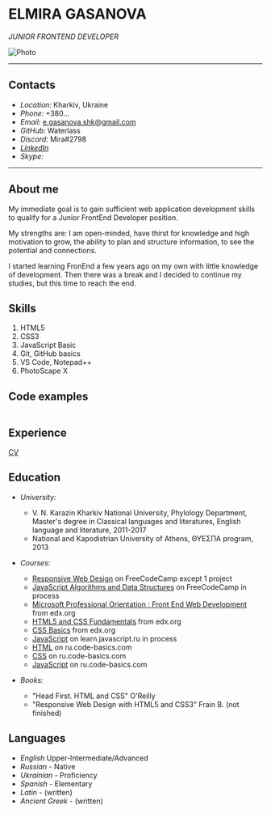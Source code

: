 # ELMIRA GASANOVA #
*JUNIOR FRONTEND DEVELOPER*

![Photo](https://user-images.githubusercontent.com/43781679/149542459-4a8796bf-9d50-4128-8a1d-8e6a97957f8d.jpg)

-----
## Contacts
* *Location:* Kharkiv, Ukraine
* *Phone:* +380...
* *Email:* e.gasanova.shk@gmail.com
* *GitHub:* Waterlass
* *Discord:* Mira#2798
* *[LinkedIn](https://www.linkedin.com/in/elmira-gasanova-4b5913218/)*
* *Skype:* 
-----
## About me
My immediate goal is to gain sufficient web application development skills to qualify for a Junior FrontEnd Developer position.

My strengths are: I am open-minded, have thirst for knowledge and high motivation to grow, the ability to plan and structure information, to see the potential and connections.

I started learning FronEnd a few years ago on my own with little knowledge of development. Then there was a break and I decided to continue my studies, but this time to reach the end.

## Skills
1. HTML5
2. CSS3
3. JavaScript Basic
4. Git, GitHub basics
5. VS Code, Notepad++
6. PhotoScape X

## Code examples
 ```
 
 ```
## Experience
[CV](https://github.com/Waterlass/rsschool-cv/blob/gh-pages/cv.md)

## Education
* *University:* 
  + V. N. Karazin Kharkiv National University, Phylology Department, Master's degree in Classical languages and literatures, English language and literature, 2011-2017
  + National and Kapodistrian University of Athens, ΘΥΕΣΠΑ program, 2013

* *Courses:*
  + [Responsive Web Design](https://www.freecodecamp.org/learn/responsive-web-design/) on FreeCodeCamp except 1 project
  + [JavaScript Algorithms and Data Structures](https://www.freecodecamp.org/learn/javascript-algorithms-and-data-structures/) on FreeCodeCamp in process
  + [Microsoft Professional Orientation : Front End Web Development](https://learning.edx.org/course/course-v1:Microsoft+DEV237x+3T2018/home) from edx.org
  + [HTML5 and CSS Fundamentals](https://learning.edx.org/course/course-v1:W3Cx+HTML5.0x+2T2018/home) from edx.org
  + [CSS Basics](https://learning.edx.org/course/course-v1:W3Cx+CSS.0x+3T2017/home) from edx.org
  + [JavaScript](https://learn.javascript.ru/) on learn.javascript.ru in process
  + [HTML](https://ru.code-basics.com/languages/css) on ru.code-basics.com
  + [CSS](https://ru.code-basics.com/languages/html) on ru.code-basics.com
  + [JavaScript](https://ru.code-basics.com/languages/javascript) on ru.code-basics.com
  
* *Books:*
  + "Head First. HTML and CSS" O'Reilly
  + "Responsive Web Design with HTML5 and CSS3" Frain B. (not finished)
  
## Languages
* *English* Upper-Intermediate/Advanced
* *Russian* - Native
* *Ukrainian* - Proficiency
* *Spanish* - Elementary
* *Latin* - (written)
* *Ancient Greek* - (written)
